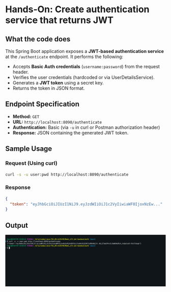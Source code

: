 # Hands-On: Create authentication service that returns JWT 

## What the code does

This Spring Boot application exposes a **JWT-based authentication service** at the `/authenticate` endpoint. It performs the following:

- Accepts **Basic Auth credentials** (`username:password`) from the request header.
- Verifies the user credentials (hardcoded or via UserDetailsService).
- Generates a **JWT token** using a secret key.
- Returns the token in JSON format.

## Endpoint Specification

- **Method:** `GET`
- **URL:** `http://localhost:8090/authenticate`
- **Authentication:** Basic (via `-u` in curl or Postman authorization header)
- **Response:** JSON containing the generated JWT token.

## Sample Usage

### Request (Using curl)

```bash
curl -s -u user:pwd http://localhost:8090/authenticate
````

### Response

```json
{
  "token": "eyJhbGciOiJIUzI1NiJ9.eyJzdWIiOiJ1c2VyIiwiaWF0IjoxNzEw..."
}
```

## Output

![JWT Token Output](/Week_4/5-jwt-handson/outputs/image.png)
